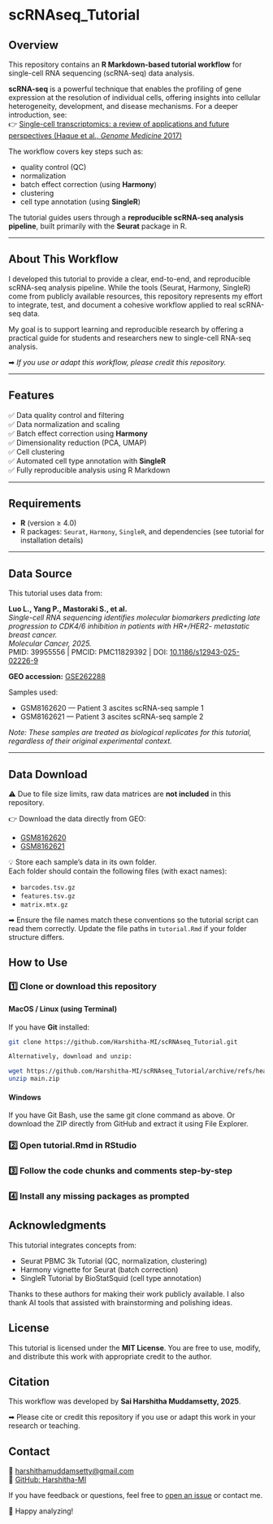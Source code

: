 # scRNAseq_Tutorial  

## Overview  
This repository contains an **R Markdown-based tutorial workflow** for single-cell RNA sequencing (scRNA-seq) data analysis.

**scRNA-seq** is a powerful technique that enables the profiling of gene expression at the resolution of individual cells, offering insights into cellular heterogeneity, development, and disease mechanisms. For a deeper introduction, see:  
👉 [Single-cell transcriptomics: a review of applications and future perspectives (Haque et al., *Genome Medicine* 2017)](https://genomemedicine.biomedcentral.com/articles/10.1186/s13073-017-0467-4)

The workflow covers key steps such as:
- quality control (QC)
- normalization
- batch effect correction (using **Harmony**)
- clustering
- cell type annotation (using **SingleR**)

The tutorial guides users through a **reproducible scRNA-seq analysis pipeline**, built primarily with the **Seurat** package in R.

---

## About This Workflow  
I developed this tutorial to provide a clear, end-to-end, and reproducible scRNA-seq analysis pipeline. While the tools (Seurat, Harmony, SingleR) come from publicly available resources, this repository represents my effort to integrate, test, and document a cohesive workflow applied to real scRNA-seq data.

My goal is to support learning and reproducible research by offering a practical guide for students and researchers new to single-cell RNA-seq analysis.

➡ *If you use or adapt this workflow, please credit this repository.*

---

## Features  
✅ Data quality control and filtering  
✅ Data normalization and scaling  
✅ Batch effect correction using **Harmony**  
✅ Dimensionality reduction (PCA, UMAP)  
✅ Cell clustering  
✅ Automated cell type annotation with **SingleR**  
✅ Fully reproducible analysis using R Markdown  

---

## Requirements  
- **R** (version ≥ 4.0)  
- R packages: `Seurat`, `Harmony`, `SingleR`, and dependencies (see tutorial for installation details)

---

## Data Source  
This tutorial uses data from:

**Luo L., Yang P., Mastoraki S., et al.**  
*Single-cell RNA sequencing identifies molecular biomarkers predicting late progression to CDK4/6 inhibition in patients with HR+/HER2- metastatic breast cancer.*  
*Molecular Cancer, 2025.*  
PMID: 39955556 | PMCID: PMC11829392 | DOI: [10.1186/s12943-025-02226-9](https://doi.org/10.1186/s12943-025-02226-9)

**GEO accession:** [GSE262288](https://www.ncbi.nlm.nih.gov/geo/query/acc.cgi?acc=GSE262288)

Samples used:
- GSM8162620 — Patient 3 ascites scRNA-seq sample 1
- GSM8162621 — Patient 3 ascites scRNA-seq sample 2  

*Note: These samples are treated as biological replicates for this tutorial, regardless of their original experimental context.*

---

## Data Download  
⚠ Due to file size limits, raw data matrices are **not included** in this repository.

👉 Download the data directly from GEO:
- [GSM8162620](https://www.ncbi.nlm.nih.gov/geo/query/acc.cgi?acc=GSM8162620)
- [GSM8162621](https://www.ncbi.nlm.nih.gov/geo/query/acc.cgi?acc=GSM8162621)

💡 Store each sample’s data in its own folder.  
Each folder should contain the following files (with exact names):
- `barcodes.tsv.gz`
- `features.tsv.gz`
- `matrix.mtx.gz`

➡ Ensure the file names match these conventions so the tutorial script can read them correctly. Update the file paths in `tutorial.Rmd` if your folder structure differs.


## How to Use  

### 1️⃣ Clone or download this repository  

#### MacOS / Linux (using Terminal)  
If you have **Git** installed:  
```bash
git clone https://github.com/Harshitha-MI/scRNAseq_Tutorial.git

Alternatively, download and unzip:

wget https://github.com/Harshitha-MI/scRNAseq_Tutorial/archive/refs/heads/main.zip
unzip main.zip
```
#### Windows
If you have Git Bash, use the same git clone command as above.
Or download the ZIP directly from GitHub and extract it using File Explorer.

### 2️⃣ Open tutorial.Rmd in RStudio
### 3️⃣ Follow the code chunks and comments step-by-step
### 4️⃣ Install any missing packages as prompted

## Acknowledgments  
This tutorial integrates concepts from:
- Seurat PBMC 3k Tutorial (QC, normalization, clustering)
- Harmony vignette for Seurat (batch correction)
- SingleR Tutorial by BioStatSquid (cell type annotation)

Thanks to these authors for making their work publicly available. I also thank AI tools that assisted with brainstorming and polishing ideas.

## License

This tutorial is licensed under the **MIT License**. You are free to use, modify, and distribute this work with appropriate credit to the author.

## Citation

This workflow was developed by **Sai Harshitha Muddamsetty, 2025**.

➡ Please cite or credit this repository if you use or adapt this work in your research or teaching.

## Contact  
📧 harshithamuddamsetty@gmail.com  
🐙 [GitHub: Harshitha-MI](https://github.com/Harshitha-MI)

If you have feedback or questions, feel free to [open an issue](https://github.com/Harshitha-MI/scRNAseq_Tutorial/issues) or contact me.

🌟 Happy analyzing!


